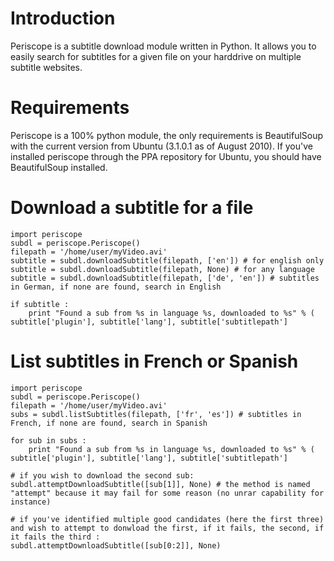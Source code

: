 # Introduction #

Periscope is a subtitle download module written in Python. It allows you to easily search for subtitles for a given file on your harddrive on multiple subtitle websites.

# Requirements #
Periscope is a 100% python module, the only requirements is BeautifulSoup with the current version from Ubuntu (3.1.0.1 as of August 2010).
If you've installed periscope through the PPA repository for Ubuntu, you should have BeautifulSoup installed.

# Download a subtitle for a file #

```
import periscope
subdl = periscope.Periscope()
filepath = '/home/user/myVideo.avi'
subtitle = subdl.downloadSubtitle(filepath, ['en']) # for english only
subtitle = subdl.downloadSubtitle(filepath, None) # for any language
subtitle = subdl.downloadSubtitle(filepath, ['de', 'en']) # subtitles in German, if none are found, search in English

if subtitle :
    print "Found a sub from %s in language %s, downloaded to %s" % ( subtitle['plugin'], subtitle['lang'], subtitle['subtitlepath']
```


# List subtitles in French or Spanish #
```
import periscope
subdl = periscope.Periscope()
filepath = '/home/user/myVideo.avi'
subs = subdl.listSubtitles(filepath, ['fr', 'es']) # subtitles in French, if none are found, search in Spanish

for sub in subs :
    print "Found a sub from %s in language %s, downloaded to %s" % ( subtitle['plugin'], subtitle['lang'], subtitle['subtitlepath']

# if you wish to download the second sub:
subdl.attemptDownloadSubtitle([sub[1]], None) # the method is named "attempt" because it may fail for some reason (no unrar capability for instance)

# if you've identified multiple good candidates (here the first three) and wish to attempt to donwload the first, if it fails, the second, if it fails the third :
subdl.attemptDownloadSubtitle([sub[0:2]], None)

```